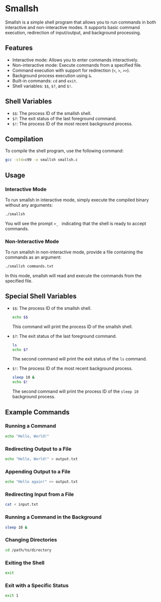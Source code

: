 # Smallsh

Smallsh is a simple shell program that allows you to run commands in both interactive and non-interactive modes. It supports basic command execution, redirection of input/output, and background processing.

## Features

- Interactive mode: Allows you to enter commands interactively.
- Non-interactive mode: Execute commands from a specified file.
- Command execution with support for redirection (`<`, `>`, `>>`).
- Background process execution using `&`.
- Built-in commands: `cd` and `exit`.
- Shell variables: `$$`, `$?`, and `$!`.

## Shell Variables

- `$$`: The process ID of the smallsh shell.
- `$?`: The exit status of the last foreground command.
- `$!`: The process ID of the most recent background process.

## Compilation

To compile the shell program, use the following command:

```sh
gcc -std=c99 -o smallsh smallsh.c
```

## Usage

### Interactive Mode

To run smallsh in interactive mode, simply execute the compiled binary without any arguments:

```sh
./smallsh
```

You will see the prompt `>_ ` indicating that the shell is ready to accept commands.

### Non-Interactive Mode

To run smallsh in non-interactive mode, provide a file containing the commands as an argument:

```sh
./smallsh commands.txt
```

In this mode, smallsh will read and execute the commands from the specified file.

## Special Shell Variables

- `$$`: The process ID of the smallsh shell.
  ```sh
  echo $$
  ```
  This command will print the process ID of the smallsh shell.

- `$?`: The exit status of the last foreground command.
  ```sh
  ls
  echo $?
  ```
  The second command will print the exit status of the `ls` command.

- `$!`: The process ID of the most recent background process.
  ```sh
  sleep 10 &
  echo $!
  ```
  The second command will print the process ID of the `sleep 10` background process.

## Example Commands

### Running a Command

```sh
echo "Hello, World!"
```

### Redirecting Output to a File

```sh
echo "Hello, World!" > output.txt
```

### Appending Output to a File

```sh
echo "Hello again!" >> output.txt
```

### Redirecting Input from a File

```sh
cat < input.txt
```

### Running a Command in the Background

```sh
sleep 10 &
```

### Changing Directories

```sh
cd /path/to/directory
```

### Exiting the Shell

```sh
exit
```

### Exit with a Specific Status

```sh
exit 1
```
